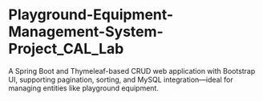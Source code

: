 # Playground-Equipment-Management-System-Project_CAL_Lab
A Spring Boot and Thymeleaf-based CRUD web application with Bootstrap UI, supporting pagination, sorting, and MySQL integration—ideal for managing entities like playground equipment.
